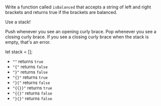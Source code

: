 #

Write a function called `isBalanced` that accepts a string of left and right brackets and returns true if the brackets are balanced.

Use a stack!

Push whenever you see an opening curly brace.
Pop whenever you see a closing curly brace.
If you see a closing curly brace when the stack is empty,
  that's an error.

let stack = [];

* `""` returns `true`
* `"{"` returns `false`
* `"}"` returns `false`
* `"{}"` returns `true`
* `"}{"` returns `false`
* `"{{}}"` returns `true`
* `"{{}"` returns `false`
* `"}{}"` returns `false`